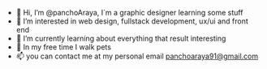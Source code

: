 - 👋 Hi, I’m @panchoAraya, I´m a graphic designer learning some stuff
- 👀 I’m interested in web design, fullstack development, ux/ui and front end
- 🌱 I’m currently learning about everything that result interesting 
- 💞️ In my free time I walk pets
- 📫 you can contact me at my personal email panchoaraya91@gmail.com


<!---
panchoplaya/panchoplaya is a ✨ special ✨ repository because its `README.md` (this file) appears on your GitHub profile.
You can click the Preview link to take a look at your changes.
--->
